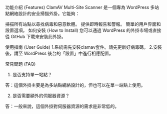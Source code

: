 功能介紹 (Features)
ClamAV Multi-Site Scanner 是一個專為 WordPress 多站點網絡設計的安全掃描外掛。它能夠：

掃描所有站點以尋找病毒和惡意軟體。
提供即時報告和警報。
簡單的用戶界面和設置選項。
如何安裝 (How to Install)
您可以通過 WordPress 的外掛市場或直接從 GitHub 下載來安裝此外掛。

使用指南 (User Guide)
1.系統需先安裝clamav套件。請先更新好病毒碼。
2.安裝後，請至 WordPress 後台的「設置」中進行相應配置。

常見問題 (FAQ)
1. 是否支持單一站點？

答：這個外掛主要是為多站點網絡設計的，但也可以在單一站點上使用。

2. 是否需要額外的伺服器資源？

答：一般來說，這個外掛對伺服器資源的需求是非常低的。
